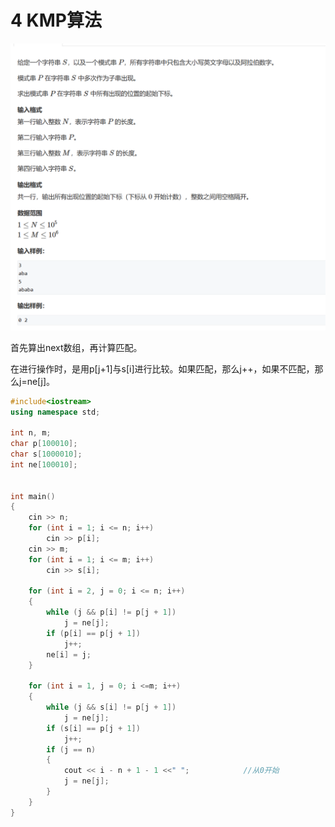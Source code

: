 # 4 KMP算法

![](image/image_F86ADoDEhW.png)

首先算出next数组，再计算匹配。

在进行操作时，是用p\[j+1]与s\[i]进行比较。如果匹配，那么j++，如果不匹配，那么j=ne\[j]。

```c++
#include<iostream>
using namespace std;

int n, m;
char p[100010];
char s[1000010];
int ne[100010];
  

int main()
{
    cin >> n;
    for (int i = 1; i <= n; i++)
        cin >> p[i];
    cin >> m;
    for (int i = 1; i <= m; i++)
        cin >> s[i];

    for (int i = 2, j = 0; i <= n; i++)
    {
        while (j && p[i] != p[j + 1])
            j = ne[j];
        if (p[i] == p[j + 1])
            j++;
        ne[i] = j;
    }

    for (int i = 1, j = 0; i <=m; i++)
    {
        while (j && s[i] != p[j + 1])
            j = ne[j];
        if (s[i] == p[j + 1])
            j++;
        if (j == n)
        {
            cout << i - n + 1 - 1 <<" ";            //从0开始
            j = ne[j];
        }
    }
}


```
